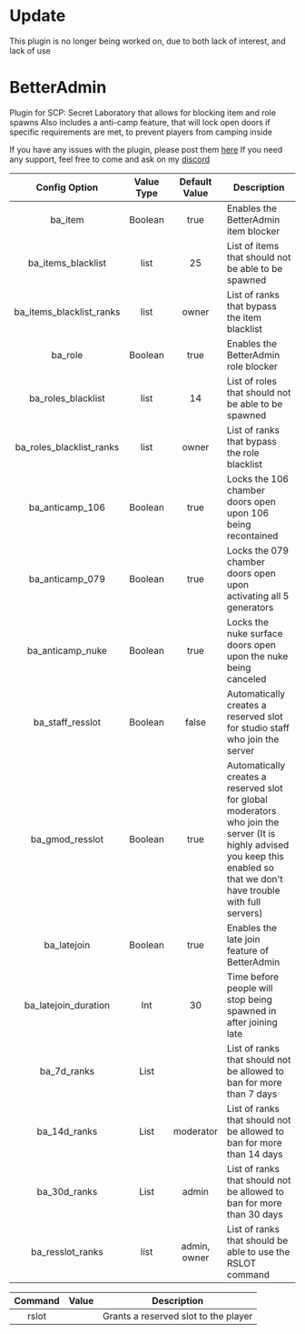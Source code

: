 # Update
This plugin is no longer being worked on, due to both lack of interest, and lack of use


# BetterAdmin
Plugin for SCP: Secret Laboratory that allows for blocking item and role spawns
Also includes a anti-camp feature, that will lock open doors if specific requirements are met, to prevent players from camping inside

If you have any issues with the plugin, please post them [here](https://github.com/PhoenProject/BetterAdmin/issues)
If you need any support, feel free to come and ask on my [discord](https://discord.gg/asVrGDm)

| Config Option | Value Type | Default Value | Description |
| :---: | :---: | :---: | ------------- |
| ba_item  |  Boolean | true | Enables the BetterAdmin item blocker  |
| ba_items_blacklist  |  list | 25 | List of items that should not be able to be spawned  |
| ba_items_blacklist_ranks  |  list | owner | List of ranks that bypass the item blacklist  |
| ba_role  |  Boolean | true | Enables the BetterAdmin role blocker  |
| ba_roles_blacklist  |  list | 14 | List of roles that should not be able to be spawned  |
| ba_roles_blacklist_ranks  |  list | owner | List of ranks that bypass the role blacklist  |
| ba_anticamp_106  |  Boolean | true | Locks the 106 chamber doors open upon 106 being recontained |
| ba_anticamp_079  |  Boolean | true | Locks the 079 chamber doors open upon activating all 5 generators |
| ba_anticamp_nuke  |  Boolean | true | Locks the nuke surface doors open upon the nuke being canceled |
| ba_staff_resslot  |  Boolean | false | Automatically creates a reserved slot for studio staff who join the server |
| ba_gmod_resslot  |  Boolean | true | Automatically creates a reserved slot for global moderators who join the server (It is highly advised you keep this enabled so that we don't have trouble with full servers) |
| ba_latejoin |  Boolean | true | Enables the late join feature of BetterAdmin  |
| ba_latejoin_duration |  Int | 30 | Time before people will stop being spawned in after joining late  |
| ba_7d_ranks  |  List |  | List of ranks that should not be allowed to ban for more than 7 days  |
| ba_14d_ranks  |  List | moderator | List of ranks that should not be allowed to ban for more than 14 days  |
| ba_30d_ranks  |  List | admin | List of ranks that should not be allowed to ban for more than 30 days  |
| ba_resslot_ranks  |  list | admin, owner | List of ranks that should be able to use the RSLOT command  |

| Command | Value | Description |
| :---: | :---: | ------------- |
| rslot  |  <PlayerID> | Grants a reserved slot to the player |

